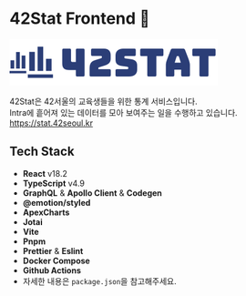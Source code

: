 # 42Stat Frontend 🚀

![42Stat Logo](./logo.svg)

42Stat은 42서울의 교육생들을 위한 통계 서비스입니다.  
Intra에 흩어져 있는 데이터를 모아 보여주는 일을 수행하고 있습니다.  
<https://stat.42seoul.kr>

## Tech Stack

- **React** v18.2
- **TypeScript** v4.9
- **GraphQL** & **Apollo Client** & **Codegen**
- **@emotion/styled**
- **ApexCharts**
- **Jotai**
- **Vite**
- **Pnpm**
- **Prettier** & **Eslint**
- **Docker Compose**
- **Github Actions**
- 자세한 내용은 `package.json`을 참고해주세요.
